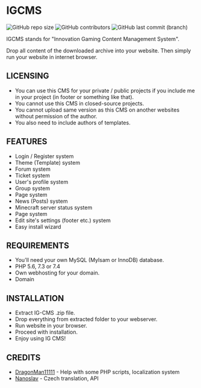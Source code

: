 # IGCMS

![GitHub repo size](https://img.shields.io/github/repo-size/NinjonikSVK/IGCMS)
![GitHub contributors](https://img.shields.io/github/contributors/NinjonikSVK/IGCMS)
![GitHub last commit (branch)](https://img.shields.io/github/last-commit/NinjonikSVK/IGCMS/master)

IGCMS stands for "Innovation Gaming Content Management System".

Drop all content of the downloaded archive into your website.
Then simply run your website in internet browser.

## LICENSING
- You can use this CMS for your private / public projects if you include me in your project (in footer or something like that).
- You cannot use this CMS in closed-source projects.
- You cannot upload same version as this CMS on another websites without permission of the author.
- You also need to include authors of templates.

## FEATURES
- Login / Register system
- Theme (Template) system
- Forum system
- Ticket system
- User's profile system
- Group system
- Page system
- News (Posts) system
- Minecraft server status system
- Page system
- Edit site's settings (footer etc.) system
- Easy install wizard

## REQUIREMENTS
- You'll need your own MySQL (MyIsam or InnoDB) database.
- PHP 5.6, 7.3 or 7.4
- Own webhosting for your domain.
- Domain

## INSTALLATION
- Extract IG-CMS .zip file.
- Drop everything from extracted folder to your webserver.
- Run website in your browser.
- Proceed with installation.
- Enjoy using IG CMS!

## CREDITS
- [DragonMan11111](https://github.com/DragonMan11111) - Help with some PHP scripts, localization system
- [Nanoslav](https://github.com/Nanoslav) - Czech translation, API
